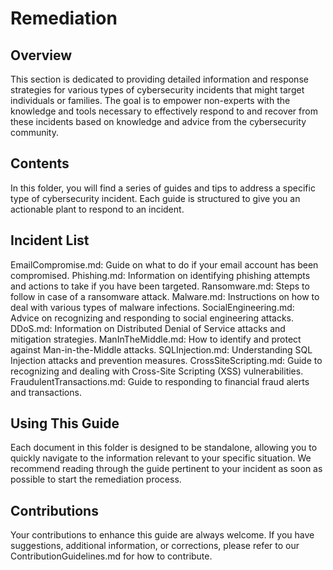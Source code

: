 # Remediation
## Overview
This section is dedicated to providing detailed information and response strategies for various types of cybersecurity incidents that might target individuals or families. The goal is to empower non-experts with the knowledge and tools necessary to effectively respond to and recover from these incidents based on knowledge and advice from the cybersecurity community.

## Contents
In this folder, you will find a series of guides and tips to address a specific type of cybersecurity incident. Each guide is structured to give you an actionable plant to respond to an incident.

## Incident List
EmailCompromise.md: Guide on what to do if your email account has been compromised.
Phishing.md: Information on identifying phishing attempts and actions to take if you have been targeted.
Ransomware.md: Steps to follow in case of a ransomware attack.
Malware.md: Instructions on how to deal with various types of malware infections.
SocialEngineering.md: Advice on recognizing and responding to social engineering attacks.
DDoS.md: Information on Distributed Denial of Service attacks and mitigation strategies.
ManInTheMiddle.md: How to identify and protect against Man-in-the-Middle attacks.
SQLInjection.md: Understanding SQL Injection attacks and prevention measures.
CrossSiteScripting.md: Guide to recognizing and dealing with Cross-Site Scripting (XSS) vulnerabilities.
FraudulentTransactions.md: Guide to responding to financial fraud alerts and transactions.

## Using This Guide
Each document in this folder is designed to be standalone, allowing you to quickly navigate to the information relevant to your specific situation. We recommend reading through the guide pertinent to your incident as soon as possible to start the remediation process.

## Contributions
Your contributions to enhance this guide are always welcome. If you have suggestions, additional information, or corrections, please refer to our ContributionGuidelines.md for how to contribute.
